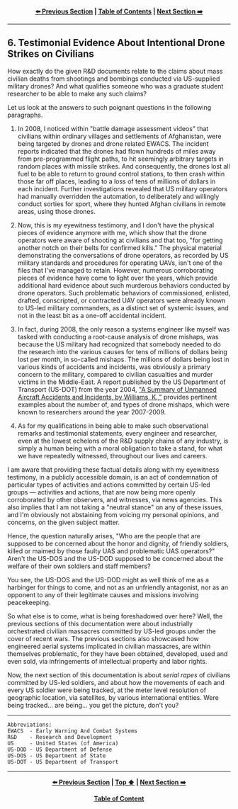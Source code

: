 <div align="center">
  
  **[:arrow_left: Previous Section][Prev] | [Table of Contents][TOC] | [Next Section :arrow_right:][Next]**
  
  [Prev]: /main/expose/05-0.md
  [Next]: /main/expose/07-0.md
  [TOC]: https://github.com/true-hindsight/long-overdue-justice/
  
</div>

---

## 6. Testimonial Evidence About Intentional Drone Strikes on Civilians

How exactly do the given R&D documents relate to the claims about mass civilian deaths from shootings and bombings conducted via US-supplied military drones? And what qualifies someone who was a graduate student researcher to be able to make any such claims? 

Let us look at the answers to such poignant questions in the following paragraphs. 

  1. In 2008, I noticed within "battle damage assessment videos" that civilians within ordinary villages and settlements of Afghanistan, were being targeted by drones and drone related EWACS. The incident reports indicated that the drones had flown hundreds of miles away from pre-programmed flight paths, to hit seemingly arbitrary targets in random places with missile strikes. And consequently, the drones lost all fuel to be able to return to ground control stations, to then crash within those far off places, leading to a loss of tens of millions of dollars in each incident. Further investigations revealed that US military operators had manually overridden the automation, to deliberately and willingly conduct sorties for sport, where they hunted Afghan civilians in remote areas, using those drones. 

  1. Now, this is my eyewitness testimony, and I don't have the physical pieces of evidence anymore with me, which show that the drone operators were aware of shooting at civilians and that too, "for getting another notch on their belts for confirmed kills." The physical material demonstrating the conversations of drone operators, as recorded by US military standards and procedures for operating UAVs, isn't one of the files that I've managed to retain. However, numerous corroborating pieces of evidence have come to light over the years, which provide additional hard evidence about such murderous behaviors conducted by drone operators. Such problematic behaviors of commissioned, enlisted, drafted, conscripted, or contracted UAV operators were already known to US-led military commanders, as a distinct set of systemic issues, and not in the least bit as a one-off accidental incident. 
  
  1. In fact, during 2008, the only reason a systems engineer like myself was tasked with conducting a root-cause analysis of drone mishaps, was because the US military had recognized that somebody needed to do the research into the various causes for tens of millions of dollars being lost per month, in so-called mishaps. The millions of dollars being lost in various kinds of accidents and incidents, was obviously a primary concern to the military, compared to civilian casualties and murder victims in the Middle-East. A report published by the US Department of Transport (US-DOT) from the year 2004, ["A Summary of Unmanned Aircraft Accidents and Incidents, by Williams, K.,"](../reference/DOT_FAA-AM-04_24-UAV_Accidents_and_Incidents-Williams-2004.pdf) provides pertinent examples about the number of, and types of drone mishaps, which were known to researchers around the year 2007-2009. 
  
  1. As for my qualifications in being able to make such observational remarks and testimonial statements, every engineer and researcher, even at the lowest echelons of the R&D supply chains of any industry, is simply a human being with a moral obligation to take a stand, for what we have repeatedly witnessed, throughout our lives and careers. 
  
I am aware that providing these factual details along with my eyewitness testimony, in a publicly accessible domain, is an act of condemnation of particular types of activities and actions committed by certain US-led groups — activities and actions, that are now being more openly corroborated by other observers, and witnesses, via news agencies. This also implies that I am not taking a "neutral stance" on any of these issues, and I'm obviously not abstaining from voicing my personal opinions, and concerns, on the given subject matter. 

Hence, the question naturally arises, "Who are the people that are supposed to be concerned about the honor and dignity, of friendly soldiers, killed or maimed by those faulty UAS and problematic UAS operators?" Aren't the US-DOS and the US-DOD supposed to be concerned about the welfare of their own soldiers and staff members? 

You see, the US-DOS and the US-DOD might as well think of me as a harbinger for things to come, and not as an unfriendly antagonist, nor as an opponent to any of their legitimate causes and missions involving peacekeeping. 

So what else is to come, what is being foreshadowed over here? Well, the previous sections of this documentation were about industrially orchestrated civilian massacres committed by US-led groups under the cover of recent wars. The previous sections also showcased how engineered aerial systems implicated in civilian massacres, are within themselves problematic, for they have been obtained, developed, used and even sold, via infringements of intellectual property and labor rights. 

Now, the next section of this documentation is about *serial rapes* of civilians committed by US-led soldiers, and about how the movements of each and every US soldier were being tracked, at the meter level resolution of geographic location, via satellites, by various international entities. Were being tracked... are being... you get the picture, don't you?

---

```
Abbreviations:
EWACS  - Early Warning And Combat Systems
R&D    - Research and Development
US     - United States (of America)
US-DOD - US Department of Defense
US-DOS - US Department of State
US-DOT - US Department of Transport
```

---

<div align="center">
  
  **[:arrow_left: Previous Section][Prev] | [Top :arrow_up:][Top] | [Next Section :arrow_right:][Next]** 
  
  **[Table of Content][TOC]**

  [Prev]: /main/expose/05-0.md
  [Top]: /main/expose/06-0.md#6-testimonial-evidence-about-intentional-drone-strikes-on-civilians
  [Next]: /main/expose/07-0.md
  [TOC]: https://github.com/true-hindsight/long-overdue-justice/
  
</div>
